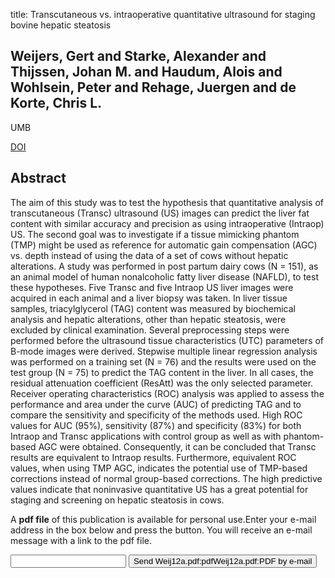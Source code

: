 title: Transcutaneous vs. intraoperative quantitative ultrasound for staging bovine hepatic steatosis

## Weijers, Gert and Starke, Alexander and Thijssen, Johan M. and Haudum, Alois and Wohlsein, Peter and Rehage, Juergen and de Korte, Chris L.
UMB

<a href="https://doi.org/10.1016/j.ultrasmedbio.2012.04.009">DOI</a>

## Abstract
The aim of this study was to test the hypothesis that quantitative analysis of transcutaneous (Transc) ultrasound (US) images can predict the liver fat content with similar accuracy and precision as using intraoperative (Intraop) US. The second goal was to investigate if a tissue mimicking phantom (TMP) might be used as reference for automatic gain compensation (AGC) vs. depth instead of using the data of a set of cows without hepatic alterations. A study was performed in post partum dairy cows (N = 151), as an animal model of human nonalcoholic fatty liver disease (NAFLD), to test these hypotheses. Five Transc and five Intraop US liver images were acquired in each animal and a liver biopsy was taken. In liver tissue samples, triacylglycerol (TAG) content was measured by biochemical analysis and hepatic alterations, other than hepatic steatosis, were excluded by clinical examination. Several preprocessing steps were performed before the ultrasound tissue characteristics (UTC) parameters of B-mode images were derived. Stepwise multiple linear regression analysis was performed on a training set (N = 76) and the results were used on the test group (N = 75) to predict the TAG content in the liver. In all cases, the residual attenuation coefficient (ResAtt) was the only selected parameter. Receiver operating characteristics (ROC) analysis was applied to assess the performance and area under the curve (AUC) of predicting TAG and to compare the sensitivity and specificity of the methods used. High ROC values for AUC (95%), sensitivity (87%) and specificity (83%) for both Intraop and Transc applications with control group as well as with phantom-based AGC were obtained. Consequently, it can be concluded that Transc results are equivalent to Intraop results. Furthermore, equivalent ROC values, when using TMP AGC, indicates the potential use of TMP-based corrections instead of normal group-based corrections. The high predictive values indicate that noninvasive quantitative US has a great potential for staging and screening on hepatic steatosis in cows.

A <b>pdf file</b> of this publication is available for personal use.Enter your e-mail address in the box below and press the button. You will receive an e-mail message with a link to the pdf file.
<form action="sender.php">  <input type="text" name="email">  <input type="submit" value="Send Weij12a.pdf:pdfWeij12a.pdf:PDF by e-mail"></form>